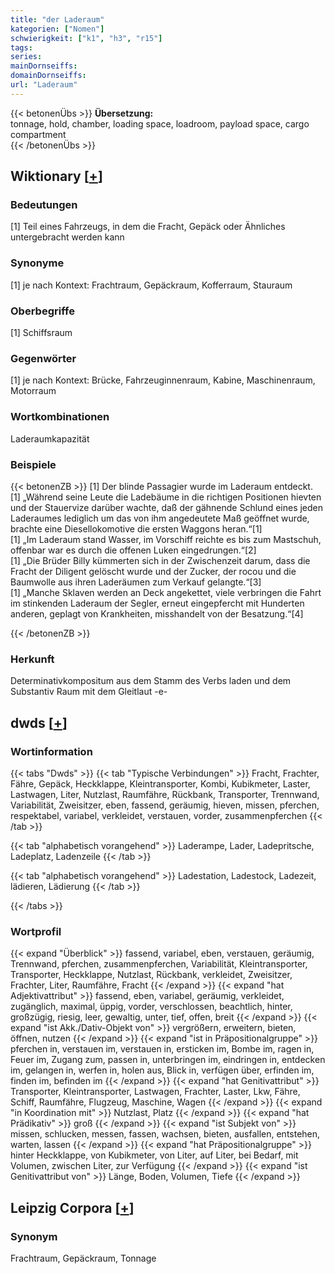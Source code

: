 ```yaml
---
title: "der Laderaum"
kategorien: ["Nomen"]
schwierigkeit: ["k1", "h3", "r15"]
tags:
series:
mainDornseiffs:
domainDornseiffs:
url: "Laderaum"
---
```


{{< betonenÜbs >}}
**Übersetzung:**  
tonnage, hold, chamber, loading  space, loadroom, payload  space, cargo  compartment  
{{< /betonenÜbs >}}

## Wiktionary [[+](https://de.wiktionary.org/wiki/Laderaum)]

### Bedeutungen
[1] Teil eines Fahrzeugs, in dem die Fracht, Gepäck oder Ähnliches untergebracht werden kann  

### Synonyme
[1] je nach Kontext: Frachtraum, Gepäckraum, Kofferraum, Stauraum  

### Oberbegriffe
[1] Schiffsraum  

### Gegenwörter
[1] je nach Kontext: Brücke, Fahrzeuginnenraum, Kabine, Maschinenraum, Motorraum  

### Wortkombinationen
Laderaumkapazität  

### Beispiele
{{< betonenZB >}}
[1]  Der blinde Passagier wurde im Laderaum entdeckt.  
[1] „Während seine Leute die Ladebäume in die richtigen Positionen hievten und der Stauervize darüber wachte, daß der gähnende Schlund eines jeden Laderaumes lediglich um das von ihm angedeutete Maß geöffnet wurde, brachte eine Diesellokomotive die ersten Waggons heran.“[1]  
[1] „Im Laderaum stand Wasser, im Vorschiff reichte es bis zum Mastschuh, offenbar war es durch die offenen Luken eingedrungen.“[2]  
[1] „Die Brüder Billy kümmerten sich in der Zwischenzeit darum, dass die Fracht der Diligent gelöscht wurde und der Zucker, der rocou und die Baumwolle aus ihren Laderäumen zum Verkauf gelangte.“[3]  
[1] „Manche Sklaven werden an Deck angekettet, viele verbringen die Fahrt im stinkenden Laderaum der Segler, erneut eingepfercht mit Hunderten anderen, geplagt von Krankheiten, misshandelt von der Besatzung.“[4]  

{{< /betonenZB >}}
### Herkunft
Determinativkompositum aus dem Stamm des Verbs laden und dem Substantiv Raum mit dem Gleitlaut -e-  



## dwds [[+](https://www.dwds.de/wb/Laderaum)]

### Wortinformation
{{< tabs "Dwds" >}}
{{< tab "Typische Verbindungen" >}}
Fracht, Frachter, Fähre, Gepäck, Heckklappe, Kleintransporter, Kombi, Kubikmeter, Laster, Lastwagen, Liter, Nutzlast, Raumfähre, Rückbank, Transporter, Trennwand, Variabilität, Zweisitzer, eben, fassend, geräumig, hieven, missen, pferchen, respektabel, variabel, verkleidet, verstauen, vorder, zusammenpferchen
{{< /tab >}}

{{< tab "alphabetisch vorangehend" >}}
Laderampe, Lader, Ladepritsche, Ladeplatz, Ladenzeile
{{< /tab >}}

{{< tab "alphabetisch vorangehend" >}}
Ladestation, Ladestock, Ladezeit, lädieren, Lädierung
{{< /tab >}}

{{< /tabs >}}

### Wortprofil
{{< expand "Überblick" >}} fassend, variabel, eben, verstauen, geräumig, Trennwand, pferchen, zusammenpferchen, Variabilität, Kleintransporter, Transporter, Heckklappe, Nutzlast, Rückbank, verkleidet, Zweisitzer, Frachter, Liter, Raumfähre, Fracht {{< /expand >}}
{{< expand "hat Adjektivattribut" >}} fassend, eben, variabel, geräumig, verkleidet, zugänglich, maximal, üppig, vorder, verschlossen, beachtlich, hinter, großzügig, riesig, leer, gewaltig, unter, tief, offen, breit {{< /expand >}}
{{< expand "ist Akk./Dativ-Objekt von" >}} vergrößern, erweitern, bieten, öffnen, nutzen {{< /expand >}}
{{< expand "ist in Präpositionalgruppe" >}} pferchen in, verstauen im, verstauen in, ersticken im, Bombe im, ragen in, Feuer im, Zugang zum, passen in, unterbringen im, eindringen in, entdecken im, gelangen in, werfen in, holen aus, Blick in, verfügen über, erfinden im, finden im, befinden im {{< /expand >}}
{{< expand "hat Genitivattribut" >}} Transporter, Kleintransporter, Lastwagen, Frachter, Laster, Lkw, Fähre, Schiff, Raumfähre, Flugzeug, Maschine, Wagen {{< /expand >}}
{{< expand "in Koordination mit" >}} Nutzlast, Platz {{< /expand >}}
{{< expand "hat Prädikativ" >}} groß {{< /expand >}}
{{< expand "ist Subjekt von" >}} missen, schlucken, messen, fassen, wachsen, bieten, ausfallen, entstehen, warten, lassen {{< /expand >}}
{{< expand "hat Präpositionalgruppe" >}} hinter Heckklappe, von Kubikmeter, von Liter, auf Liter, bei Bedarf, mit Volumen, zwischen Liter, zur Verfügung {{< /expand >}}
{{< expand "ist Genitivattribut von" >}} Länge, Boden, Volumen, Tiefe {{< /expand >}}

## Leipzig Corpora [[+](https://corpora.uni-leipzig.de/en/res?word=Laderaum&corpusId=deu_newscrawl-public_2018)]


### Synonym
Frachtraum, Gepäckraum, Tonnage

